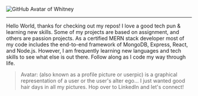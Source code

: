 ![GitHub Avatar of Whitney](https://user-images.githubusercontent.com/55456375/88007834-0db00500-cacc-11ea-875c-70ee4e548006.png)

---

Hello World, thanks for checking out my repos! I love a good tech pun & learning new skills. Some of my projects are based on assignment, and others are passion projects. As a certified MERN stack developer most of my code includes the end-to-end framework of MongoDB, Express, React, and Node.js. However, I am frequently learning new languages and tech skills to see what else is out there. Follow along as I code my way through life. 

> Avatar: (also known as a profile picture or userpic) is a graphical representation of a user or the user's alter ego... I just wanted good hair days in all my pictures. Hop over to LinkedIn and let's connect!

